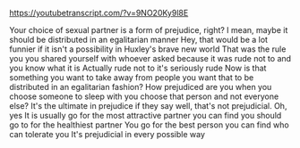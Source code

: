 https://youtubetranscript.com/?v=9NO20Ky9l8E

 Your choice of sexual partner is a form of prejudice, right? I mean, maybe it should be distributed in an egalitarian manner Hey, that would be a lot funnier if it isn't a possibility in Huxley's brave new world That was the rule you you shared yourself with whoever asked because it was rude not to and you know what it is Actually rude not to it's seriously rude Now is that something you want to take away from people you want that to be distributed in an egalitarian fashion? How prejudiced are you when you choose someone to sleep with you choose that person and not everyone else? It's the ultimate in prejudice if they say well, that's not prejudicial. Oh, yes It is usually go for the most attractive partner you can find you should go to for the healthiest partner You go for the best person you can find who can tolerate you It's prejudicial in every possible way